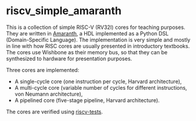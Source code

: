 # riscv_simple_amaranth

This is a collection of simple RISC-V (RV32I) cores for teaching purposes.
They are written in [Amaranth](https://amaranth-lang.org/), a HDL implemented as a Python DSL (Domain-Specific Language).
The implementation is very simple and mostly in line with how RISC cores are usually presented in introductory textbooks.
The cores use Wishbone as their memory bus, so that they can be synthesized to hardware for presentation purposes.

Three cores are implemented:
- A single-cycle core (one instruction per cycle, Harvard architecture),
- A multi-cycle core (variable number of cycles for different instructions, von Neumann architecture),
- A pipelined core (five-stage pipeline, Harvard architecture).

The cores are verified using [riscv-tests](https://github.com/riscv/riscv-tests).
